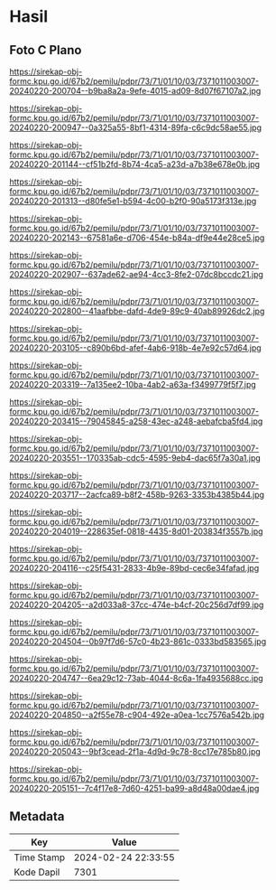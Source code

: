 # Hasil

## Foto C Plano

https://sirekap-obj-formc.kpu.go.id/67b2/pemilu/pdpr/73/71/01/10/03/7371011003007-20240220-200704--b9ba8a2a-9efe-4015-ad09-8d07f67107a2.jpg

https://sirekap-obj-formc.kpu.go.id/67b2/pemilu/pdpr/73/71/01/10/03/7371011003007-20240220-200947--0a325a55-8bf1-4314-89fa-c6c9dc58ae55.jpg

https://sirekap-obj-formc.kpu.go.id/67b2/pemilu/pdpr/73/71/01/10/03/7371011003007-20240220-201144--cf51b2fd-8b74-4ca5-a23d-a7b38e678e0b.jpg

https://sirekap-obj-formc.kpu.go.id/67b2/pemilu/pdpr/73/71/01/10/03/7371011003007-20240220-201313--d80fe5e1-b594-4c00-b2f0-90a5173f313e.jpg

https://sirekap-obj-formc.kpu.go.id/67b2/pemilu/pdpr/73/71/01/10/03/7371011003007-20240220-202143--67581a6e-d706-454e-b84a-df9e44e28ce5.jpg

https://sirekap-obj-formc.kpu.go.id/67b2/pemilu/pdpr/73/71/01/10/03/7371011003007-20240220-202907--637ade62-ae94-4cc3-8fe2-07dc8bccdc21.jpg

https://sirekap-obj-formc.kpu.go.id/67b2/pemilu/pdpr/73/71/01/10/03/7371011003007-20240220-202800--41aafbbe-dafd-4de9-89c9-40ab89926dc2.jpg

https://sirekap-obj-formc.kpu.go.id/67b2/pemilu/pdpr/73/71/01/10/03/7371011003007-20240220-203105--c890b6bd-afef-4ab6-918b-4e7e92c57d64.jpg

https://sirekap-obj-formc.kpu.go.id/67b2/pemilu/pdpr/73/71/01/10/03/7371011003007-20240220-203319--7a135ee2-10ba-4ab2-a63a-f3499779f5f7.jpg

https://sirekap-obj-formc.kpu.go.id/67b2/pemilu/pdpr/73/71/01/10/03/7371011003007-20240220-203415--79045845-a258-43ec-a248-aebafcba5fd4.jpg

https://sirekap-obj-formc.kpu.go.id/67b2/pemilu/pdpr/73/71/01/10/03/7371011003007-20240220-203551--170335ab-cdc5-4595-9eb4-dac65f7a30a1.jpg

https://sirekap-obj-formc.kpu.go.id/67b2/pemilu/pdpr/73/71/01/10/03/7371011003007-20240220-203717--2acfca89-b8f2-458b-9263-3353b4385b44.jpg

https://sirekap-obj-formc.kpu.go.id/67b2/pemilu/pdpr/73/71/01/10/03/7371011003007-20240220-204019--228635ef-0818-4435-8d01-203834f3557b.jpg

https://sirekap-obj-formc.kpu.go.id/67b2/pemilu/pdpr/73/71/01/10/03/7371011003007-20240220-204116--c25f5431-2833-4b9e-89bd-cec6e34fafad.jpg

https://sirekap-obj-formc.kpu.go.id/67b2/pemilu/pdpr/73/71/01/10/03/7371011003007-20240220-204205--a2d033a8-37cc-474e-b4cf-20c256d7df99.jpg

https://sirekap-obj-formc.kpu.go.id/67b2/pemilu/pdpr/73/71/01/10/03/7371011003007-20240220-204504--0b97f7d6-57c0-4b23-861c-0333bd583565.jpg

https://sirekap-obj-formc.kpu.go.id/67b2/pemilu/pdpr/73/71/01/10/03/7371011003007-20240220-204747--6ea29c12-73ab-4044-8c6a-1fa4935688cc.jpg

https://sirekap-obj-formc.kpu.go.id/67b2/pemilu/pdpr/73/71/01/10/03/7371011003007-20240220-204850--a2f55e78-c904-492e-a0ea-1cc7576a542b.jpg

https://sirekap-obj-formc.kpu.go.id/67b2/pemilu/pdpr/73/71/01/10/03/7371011003007-20240220-205043--9bf3cead-2f1a-4d9d-9c78-8cc17e785b80.jpg

https://sirekap-obj-formc.kpu.go.id/67b2/pemilu/pdpr/73/71/01/10/03/7371011003007-20240220-205151--7c4f17e8-7d60-4251-ba99-a8d48a00dae4.jpg


## Metadata

| Key        | Value               |
| ---------- | ------------------- |
| Time Stamp | 2024-02-24 22:33:55 |
| Kode Dapil | 7301                |



